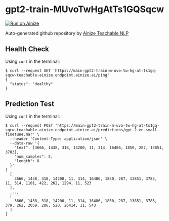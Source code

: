 # gpt2-train-MUvoTwHgAtTs1GQSqcw

[![Run on Ainize](https://ainize.ai/static/images/run_on_ainize_button.svg)](https://ainize.web.app/redirect?git_repo=https://github.com/ainize-bot/gpt2-train-MUvoTwHgAtTs1GQSqcw)

Auto-generated github repository by [Ainize Teachable NLP](https://ainize.ai/teachable-nlp)

## Health Check
Using `curl` in the terminal:
```
$ curl --request GET 'https://main-gpt2-train-m-uvo-tw-hg-at-ts1gq-sqcw-teachable-ainize.endpoint.ainize.ai/ping'
{
  "status": "Healthy"
}
```

## Prediction Test
Using `curl` in the terminal:
```
$ curl --request POST 'https://main-gpt2-train-m-uvo-tw-hg-at-ts1gq-sqcw-teachable-ainize.endpoint.ainize.ai/predictions/gpt-2-en-small-finetune.mar' \
  --header 'Content-Type: application/json' \
  --data-raw '{
    "text": [3666, 1438, 318, 14200, 11, 314, 16486, 1850, 287, 13851, 3783],
    "num_samples": 5,
    "length": 8
  }'
[
  [
    3666, 1438, 318, 14200, 11, 314, 16486, 1850, 287, 13851, 3783, 11, 314, 1101, 422, 262, 1294, 11, 523
  ],
  ...,
  [
    3666, 1438, 318, 14200, 11, 314, 16486, 1850, 287, 13851, 3783, 379, 262, 2059, 286, 520, 26414, 11, 543
  ]
]
``` 